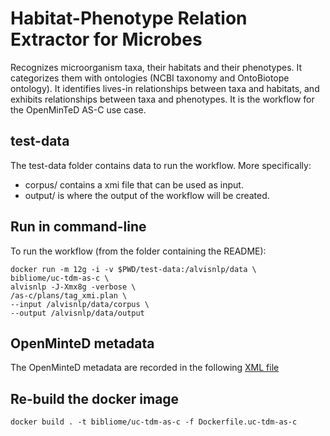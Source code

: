 # Habitat-Phenotype Relation Extractor for Microbes

Recognizes microorganism taxa, their habitats and their phenotypes. It categorizes them with ontologies (NCBI taxonomy and OntoBiotope ontology). It identifies lives-in relationships between taxa and habitats, and exhibits relationships between taxa and phenotypes. It is the workflow for the OpenMinTeD AS-C use case.

## test-data
The test-data folder contains data to run the workflow. More specifically:
* corpus/ contains a xmi file that can be used as input.
* output/ is where the output of the workflow will be created.

## Run in command-line

To run the workflow (from the folder containing the README):

```
docker run -m 12g -i -v $PWD/test-data:/alvisnlp/data \
bibliome/uc-tdm-as-c \ 
alvisnlp -J-Xmx8g -verbose \
/as-c/plans/tag_xmi.plan \
--input /alvisnlp/data/corpus \
--output /alvisnlp/data/output
```

<!--- ```
docker run -i --rm -v $PWD/test-data:/alvisnlp/data -a stderr \
bibliome/uc-tdm-as-c \
alvisnlp org.bibliome.alvisnlp.modules.uc-tmd-as-c \
--input /alvisnlp/data/corpus/test.xml \
--output /alvisnlp/data/output
```
--->

<!--- ```docker run -i --rm -v $PWD/test-data/:/as-d/data ldeleger/uc-tdm-as-d-docker alvisnlp -J "-Xmx30g" -entity inputfile /as-d/data/corpus/test.txt -entity outdir /as-d/data/output plans/tag_WoS_abstracts.plan``` --->

## OpenMinteD metadata

The OpenMinteD metadata are recorded in the following [XML file](habitat-phenotype-relation-extractor-for-microbes.xml)

## Re-build the docker image

```docker build . -t bibliome/uc-tdm-as-c -f Dockerfile.uc-tdm-as-c```
